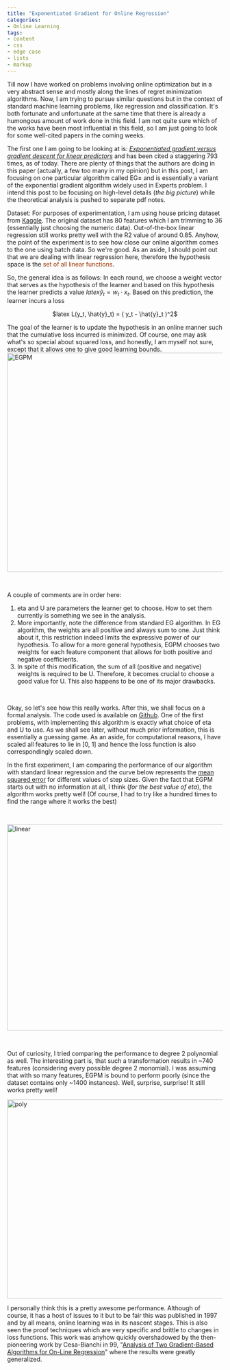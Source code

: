 ```yaml
---
title: "Exponentiated Gradient for Online Regression"
categories:
- Online Learning
tags:
- content
- css
- edge case
- lists
- markup
---
```



Till now I have worked on problems involving online optimization but in a very abstract sense and mostly along the lines of regret minimization algorithms. Now, I am trying to pursue similar questions but in the context of standard machine learning problems, like regression and classification. It's both fortunate and unfortunate at the same time that there is already a humongous amount of work done in this field. I am not quite sure which of the works have been most influential in this field, so I am just going to look for some well-cited papers in the coming weeks.

The first one I am going to be looking at is: <em><span style="text-decoration:underline;">Exponentiated gradient versus gradient descent for linear predictors</span></em> and has been cited a staggering 793 times, as of today. There are plenty of things that the authors are doing in this paper (actually, a few too many in my opinion) but in this post, I am focusing on one particular algorithm called EG± and is essentially a variant of the exponential gradient algorithm widely used in Experts problem. I intend this post to be focusing on high-level details (<em>the big picture</em>) while the theoretical analysis is pushed to separate pdf notes.

Dataset: For purposes of experimentation, I am using house pricing dataset from <a href="https://www.kaggle.com/c/house-prices-advanced-regression-techniques" target="_blank" rel="noopener">Kaggle</a>. The original dataset has 80 features which I am trimming to 36 (essentially just choosing the numeric data). Out-of-the-box linear regression still works pretty well with the R2 value of around 0.85. Anyhow, the point of the experiment is to see how close our online algorithm comes to the one using batch data. So we're good. As an aside, I should point out that we are dealing with linear regression here, therefore the hypothesis space is the <span style="color:#993300;">set of all linear functions</span>.

So, the general idea is as follows: In each round, we choose a weight vector that serves as the hypothesis of the learner and based on this hypothesis the learner predicts a value $latex \hat{y}_t = w_t \cdot x_t$. Based on this prediction, the learner incurs a loss
<p style="text-align:center;">$latex L(y_t, \hat{y}_t) = ( y_t - \hat{y}_t )^2$</p>
The goal of the learner is to update the hypothesis in an online manner such that the cumulative loss incurred is minimized. Of course, one may ask what's so special about squared loss, and honestly, I am myself not sure, except that it allows one to give good learning bounds.

<img class="alignnone size-full wp-image-163" src="https://pareshtheorycs.files.wordpress.com/2018/03/egpm1.png" alt="EGPM" width="532" height="510" />

 

A couple of comments are in order here:
<ol>
	<li>eta and U are parameters the learner get to choose. How to set them currently is something we see in the analysis.</li>
	<li>More importantly, note the difference from standard EG algorithm. In EG algorithm, the weights are all positive and always sum to one. Just think about it, this restriction indeed limits the expressive power of our hypothesis. To allow for a more general hypothesis, EGPM chooses two weights for each feature component that allows for both positive and negative coefficients.</li>
	<li>In spite of this modification, the sum of all (positive and negative) weights is required to be U. Therefore, it becomes crucial to choose a good value for U. This also happens to be one of its major drawbacks.</li>
</ol>
 

Okay, so let's see how this really works. After this, we shall focus on a formal analysis. The code used is available on <a href="https://github.com/pareshnakhe/EGPM" target="_blank" rel="noopener">Github</a>. One of the first problems, with implementing this algorithm is exactly what choice of eta and U to use. As we shall see later, without much prior information, this is essentially a guessing game. As an aside, for computational reasons, I have scaled all features to lie in [0, 1] and hence the loss function is also correspondingly scaled down.

In the first experiment, I am comparing the performance of our algorithm with standard linear regression and the curve below represents the <span style="text-decoration:underline;">mean squared error</span> for different values of step sizes. Given the fact that EGPM starts out with no information at all, I think (<em>for the best value of eta</em>), the algorithm works pretty well! (Of course, I had to try like a hundred times to find the range where it works the best)

 

<img class="alignnone size-full wp-image-164" src="https://pareshtheorycs.files.wordpress.com/2018/03/linear.png" alt="linear" width="640" height="480" />

 

Out of curiosity, I tried comparing the performance to degree 2 polynomial as well. The interesting part is, that such a transformation results in ~740 features (considering every possible degree 2 monomial). I was assuming that with so many features, EGPM is bound to perform poorly (since the dataset contains only ~1400 instances). Well, surprise, surprise! It still works pretty well!

<img class="  wp-image-165 aligncenter" src="https://pareshtheorycs.files.wordpress.com/2018/03/poly.png" alt="poly" width="586" height="463" />

I personally think this is a pretty awesome performance. Although of course, it has a host of issues to it but to be fair this was published in 1997 and by all means, online learning was in its nascent stages. This is also seen the proof techniques which are very specific and brittle to changes in loss functions. This work was anyhow quickly overshadowed by the then-pioneering work by Cesa-Bianchi in 99, "<a href="https://www.sciencedirect.com/science/article/pii/S0022000099916355" target="_blank" rel="noopener">Analysis of Two Gradient-Based Algorithms for On-Line Regression</a>" where the results were greatly generalized.